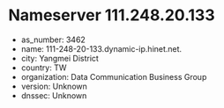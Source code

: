 # Nameserver 111.248.20.133

* as_number: 3462
* name: 111-248-20-133.dynamic-ip.hinet.net.
* city: Yangmei District
* country: TW
* organization: Data Communication Business Group
* version: Unknown
* dnssec: Unknown
